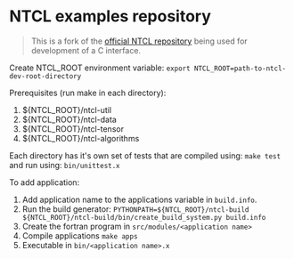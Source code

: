 # NTCL examples repository

> This is a fork of the [official NTCL repository](https://gitlab.com/ntcl/ntcl) being used for development of a C interface.


Create NTCL_ROOT environment variable: `export NTCL_ROOT=path-to-ntcl-dev-root-directory`

Prerequisites (run make in each directory):
1. ${NTCL_ROOT}/ntcl-util
2. ${NTCL_ROOT}/ntcl-data
3. ${NTCL_ROOT}/ntcl-tensor
4. ${NTCL_ROOT}/ntcl-algorithms

Each directory has it's own set of tests that are compiled using:
`make test`
and run using:
`bin/unittest.x`

To add application:
1. Add application name to the applications variable in `build.info`.
2. Run the build generator:
    `PYTHONPATH=${NTCL_ROOT}/ntcl-build ${NTCL_ROOT}/ntcl-build/bin/create_build_system.py build.info`
3. Create the fortran program in `src/modules/<application name>`
4. Compile applications `make apps`
5. Executable in `bin/<application name>.x`
